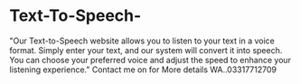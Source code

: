 # Text-To-Speech-
"Our Text-to-Speech website allows you to listen to your text in a voice format. Simply enter your text, and our system will convert it into speech. You can choose your preferred voice and adjust the speed to enhance your listening experience." 
Contact me on for More details 
WA..03317712709
